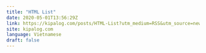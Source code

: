 ```yaml
---
title: "HTML List"
date: 2020-05-01T13:56:29Z
link: https://kipalog.com/posts/HTML-List?utm_medium=RSS&utm_source=news.12bit.vn
site: kipalog.com
language: Vietnamese
draft: false
---
```


